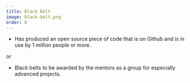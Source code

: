 ```yaml
---
title: Black Belt
image: black-belt.png
order: 8
---
```


- Has produced an open source piece of code that is on Github and is in use by 1 million people or more.

or

- Black belts to be awarded by the mentors as a group for especially advanced projects.